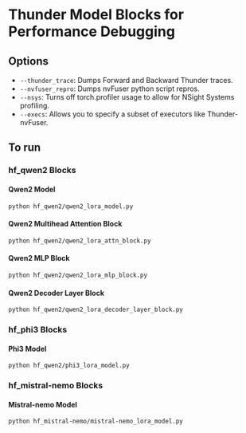 # Thunder Model Blocks for Performance Debugging

## Options
* `--thunder_trace`: Dumps Forward and Backward Thunder traces.
* `--nvfuser_repro`: Dumps nvFuser python script repros.
* `--nsys`: Turns off torch.profiler usage to allow for NSight Systems profiling.
* `--execs`: Allows you to specify a subset of executors like Thunder-nvFuser.

## To run
### hf_qwen2 Blocks
#### Qwen2 Model
```
python hf_qwen2/qwen2_lora_model.py
```
#### Qwen2 Multihead Attention Block
```
python hf_qwen2/qwen2_lora_attn_block.py
```
#### Qwen2 MLP Block
```
python hf_qwen2/qwen2_lora_mlp_block.py
```
#### Qwen2 Decoder Layer Block
```
python hf_qwen2/qwen2_lora_decoder_layer_block.py
```
### hf_phi3 Blocks
#### Phi3 Model
```
python hf_qwen2/phi3_lora_model.py
```
### hf_mistral-nemo Blocks
#### Mistral-nemo Model
```
python hf_mistral-nemo/mistral-nemo_lora_model.py
```
